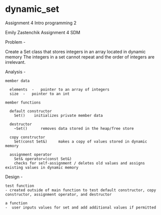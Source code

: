 # dynamic_set
Assignment 4 Intro programming 2

Emily Zastenchik
Assignment 4
SDM

Problem - 

Create a Set class that stores integers in an array located in dynamic memory
The integers in a set cannot repeat and the order of integers are irrelevant.

Analysis - 

    member data
    
      elements	-	pointer to an array of integers
      size	-	pointer to an int
      
    member functions
    
      default constructor	
        Set()	 initializes private member data
        
      destructor	
        ~Set()		removes data stored in the heap/free store
        
      copy constructor	
        Set(const Set&)		makes a copy of values stored in dynamic memory
        
      assignment operator	
        Set& operator=(const Set&)	
        checks for self-assignment / deletes old values and assigns existing values in dynamic memory

Design -

    test function
    - created outside of main function to test default constructor, copy constructor, assignment operator, and destructor
    
    a function 
    -  user inputs values for set and add additional values if permitted 
